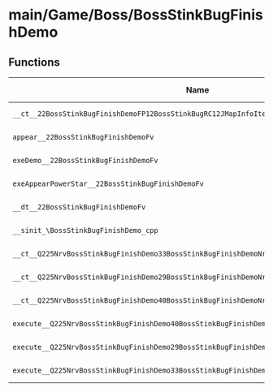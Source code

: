 # main/Game/Boss/BossStinkBugFinishDemo

## Functions

| Name | Address | Match % |
|------|---------|---------|
| `__ct__22BossStinkBugFinishDemoFP12BossStinkBugRC12JMapInfoIter` | `0x800421A0` | :x: (0.0%) |
| `appear__22BossStinkBugFinishDemoFv` | `0x80042234` | :x: (0.0%) |
| `exeDemo__22BossStinkBugFinishDemoFv` | `0x80042288` | :x: (0.0%) |
| `exeAppearPowerStar__22BossStinkBugFinishDemoFv` | `0x80042378` | :x: (0.0%) |
| `__dt__22BossStinkBugFinishDemoFv` | `0x80042480` | :x: (0.0%) |
| `__sinit_\BossStinkBugFinishDemo_cpp` | `0x800424D8` | :x: (0.0%) |
| `__ct__Q225NrvBossStinkBugFinishDemo33BossStinkBugFinishDemoNrvTryStartFv` | `0x8004250C` | :x: (0.0%) |
| `__ct__Q225NrvBossStinkBugFinishDemo29BossStinkBugFinishDemoNrvDemoFv` | `0x8004251C` | :x: (0.0%) |
| `__ct__Q225NrvBossStinkBugFinishDemo40BossStinkBugFinishDemoNrvAppearPowerStarFv` | `0x8004252C` | :x: (0.0%) |
| `execute__Q225NrvBossStinkBugFinishDemo40BossStinkBugFinishDemoNrvAppearPowerStarCFP5Spine` | `0x8004253C` | :x: (0.0%) |
| `execute__Q225NrvBossStinkBugFinishDemo29BossStinkBugFinishDemoNrvDemoCFP5Spine` | `0x80042544` | :x: (0.0%) |
| `execute__Q225NrvBossStinkBugFinishDemo33BossStinkBugFinishDemoNrvTryStartCFP5Spine` | `0x8004254C` | :x: (0.0%) |